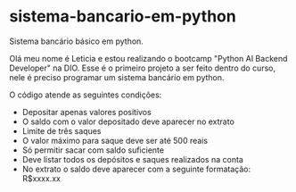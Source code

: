 # sistema-bancario-em-python
Sistema bancário básico em python.

Olá meu nome é Leticia e estou realizando o bootcamp "Python AI Backend Developer" na DIO. Esse é o primeiro projeto a ser feito dentro do curso, nele é preciso programar um sistema bancário em python.

O código atende as seguintes condições:
- Depositar apenas valores positivos
- O saldo com o valor depositado deve aparecer no extrato
- Limite de três saques 
- O valor máximo para saque deve ser até 500 reais
- Só permitir sacar com saldo suficiente 
- Deve listar todos os depósitos e saques realizados na conta
- No extrato o saldo deve aparecer com a seguinte formatação: R$xxxx.xx
